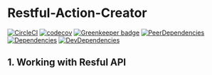 # Restful-Action-Creator

[![CircleCI](https://circleci.com/gh/baoduy/Restful-Action-Creator.svg?style=svg)](https://circleci.com/gh/baoduy/Restful-Action-Creator)
[![codecov](https://codecov.io/gh/baoduy/Restful-Action-Creator/branch/develop/graph/badge.svg)](https://codecov.io/gh/baoduy/Restful-Action-Creator)
[![Greenkeeper badge](https://badges.greenkeeper.io/baoduy/Restful-Action-Creator.svg)](https://greenkeeper.io/)
[![PeerDependencies](https://img.shields.io/david/peer/baoduy/Restful-Action-Creator.svg)](https://david-dm.org/baoduy/Restful-Action-Creator?type=peer)
[![Dependencies](https://img.shields.io/david/baoduy/Restful-Action-Creator.svg)](https://david-dm.org/baoduy/Restful-Action-Creator)
[![DevDependencies](https://img.shields.io/david/dev/baoduy/Restful-Action-Creator.svg)](https://david-dm.org/baoduy/Restful-Action-Creator?type=develop)

## 1. Working with Resful API


